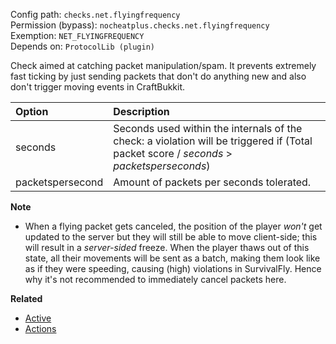 Config path: `checks.net.flyingfrequency`  
Permission (bypass): `nocheatplus.checks.net.flyingfrequency`  
Exemption: `NET_FLYINGFREQUENCY`  
Depends on: `ProtocolLib (plugin)`  

Check aimed at catching packet manipulation/spam. It prevents extremely fast ticking by just sending packets that don't do anything new and also don't trigger moving events in CraftBukkit.    

| Option              | Description |
| :------------------ | :---------- |
| seconds             | Seconds used within the internals of the check: a violation will be triggered if (Total packet score / _seconds_ > _packetsperseconds_)|
| packetspersecond    | Amount of packets per seconds tolerated. |

**Note**

* When a flying packet gets canceled, the position of the player _won't_ get updated to the server but they will still be able to move client-side; this will result in a _server-sided_ freeze. When the player thaws out of this state, all their movements will be sent as a batch, making them look like as if they were speeding, causing (high) violations in SurvivalFly. Hence why it's not recommended to immediately cancel packets here.

**Related**  
* [Active](https://github.com/Updated-NoCheatPlus/Docs/blob/master/Settings/General.md#active)
* [Actions](https://github.com/Updated-NoCheatPlus/Docs/blob/master/Settings/General.md#actions)
